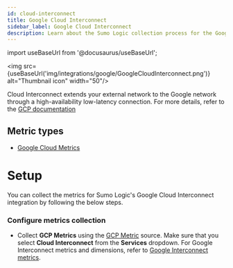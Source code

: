 ```yaml
---
id: cloud-interconnect
title: Google Cloud Interconnect
sidebar_label: Google Cloud Interconnect
description: Learn about the Sumo Logic collection process for the Google Cloud Interconnect service.
---
```


import useBaseUrl from '@docusaurus/useBaseUrl';

<img src={useBaseUrl('img/integrations/google/GoogleCloudInterconnect.png')} alt="Thumbnail icon" width="50"/>

Cloud Interconnect extends your external network to the Google network through a high-availability low-latency connection. For more details, refer to the [GCP documentation](https://cloud.google.com/network-connectivity/docs/interconnect/concepts/overview)

## Metric types

* [Google Cloud Metrics](https://cloud.google.com/monitoring/api/metrics_gcp)

# Setup

You can collect the metrics for Sumo Logic's Google Cloud Interconnect integration by following the below steps.

### Configure metrics collection

* Collect **GCP Metrics** using the [GCP Metric](/docs/send-data/hosted-collectors/google-source/gcp-metrics-source/) source. Make sure that you select **Cloud Interconnect** from the **Services** dropdown. For Google Interconnect metrics and dimensions, refer to [Google Interconnect metrics](https://cloud.google.com/monitoring/api/metrics_gcp#gcp-interconnect).